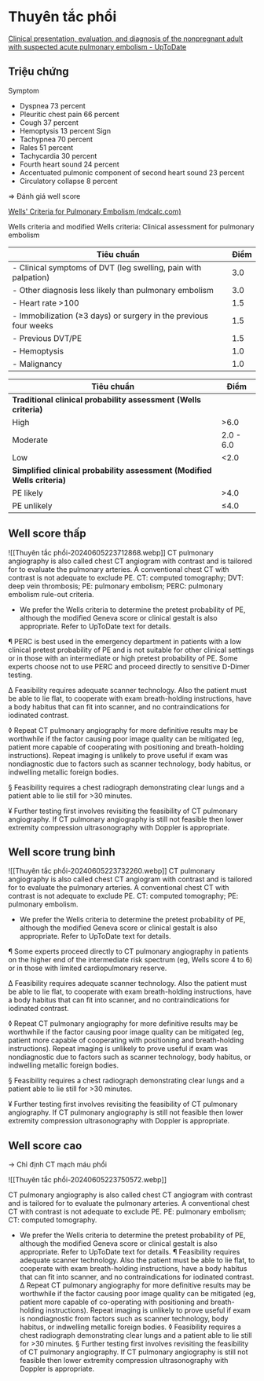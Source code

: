 # Thuyên tắc phổi

[Clinical presentation, evaluation, and diagnosis of the nonpregnant adult with suspected acute pulmonary embolism - UpToDate](https://www.uptodate.com/contents/clinical-presentation-evaluation-and-diagnosis-of-the-nonpregnant-adult-with-suspected-acute-pulmonary-embolism?source=history_widget)



## Triệu chứng
Symptom
- Dyspnea	73 percent
- Pleuritic chest pain	66 percent
- Cough	37 percent
- Hemoptysis	13 percent
Sign
- Tachypnea	70 percent
- Rales	51 percent
- Tachycardia	30 percent
- Fourth heart sound	24 percent
- Accentuated pulmonic component of second heart sound	23 percent
- Circulatory collapse	8 percent

=> Đánh giá well score

[Wells' Criteria for Pulmonary Embolism (mdcalc.com)](https://www.mdcalc.com/calc/115/wells-criteria-pulmonary-embolism)

Wells criteria and modified Wells criteria: Clinical assessment for pulmonary embolism

| Tiêu chuẩn                                                               | Điểm       |
| ------------------------------------------------------------------------ | ---------- |
| - Clinical symptoms of DVT (leg swelling, pain with palpation)           | 3.0        |
| - Other diagnosis less likely than pulmonary embolism                    | 3.0        |
| - Heart rate >100                                                        | 1.5        |
| - Immobilization (≥3 days) or surgery in the previous four weeks         | 1.5        |
| - Previous DVT/PE                                                        | 1.5        |
| - Hemoptysis                                                             | 1.0        |
| - Malignancy                                                             | 1.0        |

| Tiêu chuẩn                                                               | Điểm       |
| ------------------------------------------------------------------------ | ---------- |
| **Traditional clinical probability assessment (Wells criteria)**         |            |
| High                                                                     | >6.0       |
| Moderate                                                                 | 2.0 - 6.0 |
| Low                                                                      | <2.0       |
| **Simplified clinical probability assessment (Modified Wells criteria)** |            |
| PE likely                                                                | >4.0       |
| PE unlikely                                                              | ≤4.0       |

## Well score thấp

![[Thuyên tắc phổi-20240605223712868.webp]]
CT pulmonary angiography is also called chest CT angiogram with contrast and is tailored for to evaluate the pulmonary arteries. A conventional chest CT with contrast is not adequate to exclude PE.
CT: computed tomography; DVT: deep vein thrombosis; PE: pulmonary embolism; PERC: pulmonary embolism rule-out criteria.

* We prefer the Wells criteria to determine the pretest probability of PE, although the modified Geneva score or clinical gestalt is also appropriate. Refer to UpToDate text for details.

¶ PERC is best used in the emergency department in patients with a low clinical pretest probability of PE and is not suitable for other clinical settings or in those with an intermediate or high pretest probability of PE. Some experts choose not to use PERC and proceed directly to sensitive D-Dimer testing.

Δ Feasibility requires adequate scanner technology. Also the patient must be able to lie flat, to cooperate with exam breath-holding instructions, have a body habitus that can fit into scanner, and no contraindications for iodinated contrast.

◊ Repeat CT pulmonary angiography for more definitive results may be worthwhile if the factor causing poor image quality can be mitigated (eg, patient more capable of cooperating with positioning and breath-holding instructions). Repeat imaging is unlikely to prove useful if exam was nondiagnostic due to factors such as scanner technology, body habitus, or indwelling metallic foreign bodies.

§ Feasibility requires a chest radiograph demonstrating clear lungs and a patient able to lie still for >30 minutes.

¥ Further testing first involves revisiting the feasibility of CT pulmonary angiography. If CT pulmonary angiography is still not feasible then lower extremity compression ultrasonography with Doppler is appropriate.
## Well score trung bình

![[Thuyên tắc phổi-20240605223732260.webp]]
CT pulmonary angiography is also called chest CT angiogram with contrast and is tailored for to evaluate the pulmonary arteries. A conventional chest CT with contrast is not adequate to exclude PE.
CT: computed tomography; PE: pulmonary embolism.

* We prefer the Wells criteria to determine the pretest probability of PE, although the modified Geneva score or clinical gestalt is also appropriate. Refer to UpToDate text for details.

¶ Some experts proceed directly to CT pulmonary angiography in patients on the higher end of the intermediate risk spectrum (eg, Wells score 4 to 6) or in those with limited cardiopulmonary reserve.

Δ Feasibility requires adequate scanner technology. Also the patient must be able to lie flat, to cooperate with exam breath-holding instructions, have a body habitus that can fit into scanner, and no contraindications for iodinated contrast.

◊ Repeat CT pulmonary angiography for more definitive results may be worthwhile if the factor causing poor image quality can be mitigated (eg, patient more capable of cooperating with positioning and breath-holding instructions). Repeat imaging is unlikely to prove useful if exam was nondiagnostic due to factors such as scanner technology, body habitus, or indwelling metallic foreign bodies.

§ Feasibility requires a chest radiograph demonstrating clear lungs and a patient able to lie still for >30 minutes.

¥ Further testing first involves revisiting the feasibility of CT pulmonary angiography. If CT pulmonary angiography is still not feasible then lower extremity compression ultrasonography with Doppler is appropriate.
## Well score cao
-> Chỉ định CT mạch máu phổi


![[Thuyên tắc phổi-20240605223750572.webp]]

CT pulmonary angiography is also called chest CT angiogram with contrast and is tailored for to evaluate the pulmonary arteries. A conventional chest CT with contrast is not adequate to exclude PE.
PE: pulmonary embolism; CT: computed tomography.
* We prefer the Wells criteria to determine the pretest probability of PE, although the modified Geneva score or clinical gestalt is also appropriate. Refer to UpToDate text for details.
¶ Feasibility requires adequate scanner technology. Also the patient must be able to lie flat, to cooperate with exam breath-holding instructions, have a body habitus that can fit into scanner, and no contraindications for iodinated contrast.
Δ Repeat CT pulmonary angiography for more definitive results may be worthwhile if the factor causing poor image quality can be mitigated (eg, patient more capable of co-operating with positioning and breath-holding instructions). Repeat imaging is unlikely to prove useful if exam is nondiagnostic from factors such as scanner technology, body habitus, or indwelling metallic foreign bodies.
◊ Feasibility requires a chest radiograph demonstrating clear lungs and a patient able to lie still for >30 minutes.
§ Further testing first involves revisiting the feasibility of CT pulmonary angiography. If CT pulmonary angiography is still not feasible then lower extremity compression ultrasonography with Doppler is appropriate.